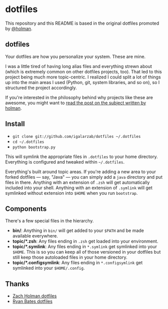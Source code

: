 # dotfiles

This repository and this README is based in the original dotfiles promoted by [@holman](http://github.com/holman).


## dotfiles

Your dotfiles are how you personalize your system. These are mine.

I was a little tired of having long alias files and everything strewn about (which is extremely common on other dotfiles
projects, too). That led to this project being much more topic-centric. I realized I could split a lot of things up into
the main areas I used (Python, git, system libraries, and so on), so I structured the project accordingly.

If you're interested in the philosophy behind why projects like these are awesome, you might want to
[read the post on the subject written by holman](http://zachholman.com/2010/08/dotfiles-are-meant-to-be-forked/).


## Install

- `git clone git://github.com/igalarzab/dotfiles ~/.dotfiles`
- `cd ~/.dotfiles`
- `python bootstrap.py`

This will symlink the appropriate files in `.dotfiles` to your home directory.  Everything is configured and tweaked
within `~/.dotfiles`.

Everything's built around topic areas. If you're adding a new area to your forked dotfiles — say, "Java" — you can
simply add a `java` directory and put files in there. Anything with an extension of `.zsh` will get automatically
included into your shell. Anything with an extension of `.symlink` will get symlinked without extension into `$HOME`
when you run `bootstrap`.


## Components

There's a few special files in the hierarchy.

- **bin/**: Anything in `bin/` will get added to your `$PATH` and be made available everywhere.
- **topic/\*.zsh**: Any files ending in `.zsh` get loaded into your environment.
- **topic/\*.symlink**: Any files ending in `*.symlink` get symlinked into your `$HOME`. This is so you can keep all of
  those versioned in your dotfiles but still keep those autoloaded files in your home directory.
- **topic/\*.configsymlink**: Any files ending in `*.configsymlink` get symlinked into your `$HOME/.config`.

## Thanks

- [Zach Holman dotfiles](http://github.com/holman/dotfiles)
- [Ryan Bates dotfiles](http://github.com/ryanb/dotfiles)

